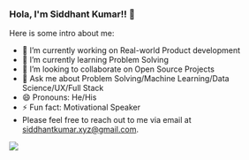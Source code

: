 ### Hola, I'm Siddhant Kumar!! 👋

Here is some intro about me:

- 🔭 I’m currently working on Real-world Product development
- 🌱 I’m currently learning Problem Solving
- 👯 I’m looking to collaborate on Open Source Projects
- 💬 Ask me about Problem Solving/Machine Learning/Data Science/UX/Full Stack
- 😄 Pronouns: He/His
- ⚡ Fun fact: Motivational Speaker
- Please feel free to reach out to me via email at siddhantkumar.xyz@gmail.com.

<img src="https://github-readme-stats.vercel.app/api?username=SID262000&&show_icons=true&title_color=ffffff&icon_color=bb2acf&text_color=daf7dc&bg_color=151515">
